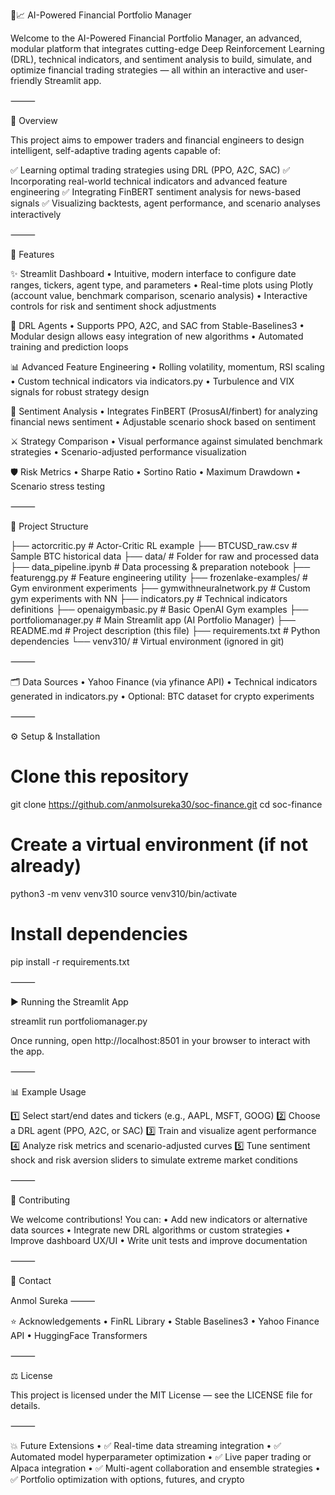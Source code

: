 

💼📈 AI-Powered Financial Portfolio Manager

Welcome to the AI-Powered Financial Portfolio Manager, an advanced, modular platform that integrates cutting-edge Deep Reinforcement Learning (DRL), technical indicators, and sentiment analysis to build, simulate, and optimize financial trading strategies — all within an interactive and user-friendly Streamlit app.

⸻

🚀 Overview

This project aims to empower traders and financial engineers to design intelligent, self-adaptive trading agents capable of:

✅ Learning optimal trading strategies using DRL (PPO, A2C, SAC)
✅ Incorporating real-world technical indicators and advanced feature engineering
✅ Integrating FinBERT sentiment analysis for news-based signals
✅ Visualizing backtests, agent performance, and scenario analyses interactively

⸻

🧰 Features

✨ Streamlit Dashboard
	•	Intuitive, modern interface to configure date ranges, tickers, agent type, and parameters
	•	Real-time plots using Plotly (account value, benchmark comparison, scenario analysis)
	•	Interactive controls for risk and sentiment shock adjustments

🤖 DRL Agents
	•	Supports PPO, A2C, and SAC from Stable-Baselines3
	•	Modular design allows easy integration of new algorithms
	•	Automated training and prediction loops

📊 Advanced Feature Engineering
	•	Rolling volatility, momentum, RSI scaling
	•	Custom technical indicators via indicators.py
	•	Turbulence and VIX signals for robust strategy design

💬 Sentiment Analysis
	•	Integrates FinBERT (ProsusAI/finbert) for analyzing financial news sentiment
	•	Adjustable scenario shock based on sentiment

⚔️ Strategy Comparison
	•	Visual performance against simulated benchmark strategies
	•	Scenario-adjusted performance visualization

🛡️ Risk Metrics
	•	Sharpe Ratio
	•	Sortino Ratio
	•	Maximum Drawdown
	•	Scenario stress testing

⸻

📁 Project Structure

├── actorcritic.py                # Actor-Critic RL example
├── BTCUSD_raw.csv                # Sample BTC historical data
├── data/                         # Folder for raw and processed data
├── data_pipeline.ipynb          # Data processing & preparation notebook
├── featurengg.py                # Feature engineering utility
├── frozenlake-examples/        # Gym environment experiments
├── gymwithneuralnetwork.py     # Custom gym experiments with NN
├── indicators.py               # Technical indicators definitions
├── openaigymbasic.py          # Basic OpenAI Gym examples
├── portfoliomanager.py        # Main Streamlit app (AI Portfolio Manager)
├── README.md                  # Project description (this file)
├── requirements.txt          # Python dependencies
└── venv310/                  # Virtual environment (ignored in git)


⸻

🗂️ Data Sources
	•	Yahoo Finance (via yfinance API)
	•	Technical indicators generated in indicators.py
	•	Optional: BTC dataset for crypto experiments

⸻

⚙️ Setup & Installation

# Clone this repository
git clone https://github.com/anmolsureka30/soc-finance.git
cd soc-finance

# Create a virtual environment (if not already)
python3 -m venv venv310
source venv310/bin/activate

# Install dependencies
pip install -r requirements.txt


⸻

▶️ Running the Streamlit App

streamlit run portfoliomanager.py

Once running, open http://localhost:8501 in your browser to interact with the app.

⸻

📊 Example Usage

1️⃣ Select start/end dates and tickers (e.g., AAPL, MSFT, GOOG)
2️⃣ Choose a DRL agent (PPO, A2C, or SAC)
3️⃣ Train and visualize agent performance
4️⃣ Analyze risk metrics and scenario-adjusted curves
5️⃣ Tune sentiment shock and risk aversion sliders to simulate extreme market conditions

⸻

🤝 Contributing

We welcome contributions! You can:
	•	Add new indicators or alternative data sources
	•	Integrate new DRL algorithms or custom strategies
	•	Improve dashboard UX/UI
	•	Write unit tests and improve documentation

⸻

💬 Contact

Anmol Sureka
⸻

⭐️ Acknowledgements
	•	FinRL Library
	•	Stable Baselines3
	•	Yahoo Finance API
	•	HuggingFace Transformers

⸻

⚖️ License

This project is licensed under the MIT License — see the LICENSE file for details.

⸻

💥 Future Extensions
	•	✅ Real-time data streaming integration
	•	✅ Automated model hyperparameter optimization
	•	✅ Live paper trading or Alpaca integration
	•	✅ Multi-agent collaboration and ensemble strategies
	•	✅ Portfolio optimization with options, futures, and crypto

